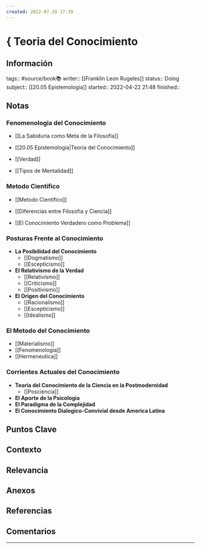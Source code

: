 ```yaml
---
created: 2022-07-20 17:39
---
```

# { Teoria del Conocimiento
## Información
tags:: #source/book📚 
writer:: [[Franklin Leon Rugeles]]
status:: Doing
subject:: [[20.05 Epistemologia]]
started:: 2022-04-22 21:48
finished::

## Notas
### Fenomenologia del Conocimiento
- [[La Sabiduria como Meta de la Filosofia]]

- [[20.05 Epistemologia|Teoria del Conocimiento]]

- [[Verdad]]

- [[Tipos de Mentalidad]]

### Metodo Cientifico
- [[Metodo Cientifico]]

- [[Diferencias entre Filosofia y Ciencia]]

- [[El Conocimiento Verdadero como Problema]]

### Posturas Frente al Conocimiento
- **La Posibilidad del Conocimiento**
	- [[Dogmatismo]]
	- [[Escepticismo]]
- **El Relativismo de la Verdad**
	- [[Relativismo]]
	- [[Criticismo]]
	- [[Positivismo]]
- **El Origen del Conocimiento**
	- [[Racionalismo]]
	- [[Escepticismo]]
	- [[Idealismo]]

### El Metodo del Conocimiento
- [[Materialismo]]
- [[Fenomenologia]]
- [[Hermeneutica]]

### Corrientes Actuales del Conocimiento
- **Teoria del Conocimiento de la Ciencia en la Postmodernidad**
	- [[Posciencia]]
- **El Aporte de la Psicologia**
- **El Paradigma de la Complejidad**
- **El Conocimiento Dialogico-Convivial desde America Latina**

## Puntos Clave

## Contexto

## Relevancia

## Anexos

## Referencias

## Comentarios
___